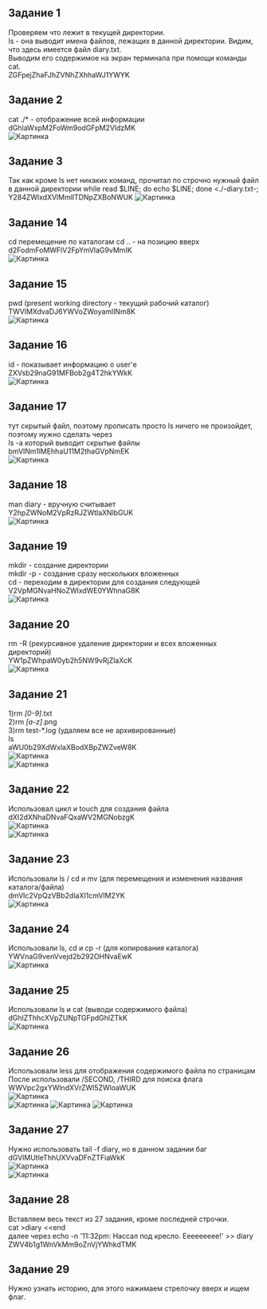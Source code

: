 ## Задание 1  
Проверяем что лежит в текущей директории.  
ls - она выводит имена файлов, лежащих в данной директории. Видим, что здесь имеется файл diary.txt.   
Выводим его содержимое на экран терминала при помощи команды cat.  
ZGFpejZhaFJhZVNhZXhhaWJ1YWYK 
## Задание 2  
cat ./* - отображение всей информации  
dGhlaWxpM2FoWm9odGFpM2VldzMK  
![Картинка](https://raw.githubusercontent.com/stobox07/labs-OS/master/%D0%9B%D0%B0%D0%B1%D0%BE%D1%80%D0%B0%D1%82%D0%BE%D1%80%D0%BD%D0%B0%D1%8F%20%D1%80%D0%B0%D0%B1%D0%BE%D1%82%D0%B0%201/%D0%A1%D0%BA%D1%80%D0%B8%D0%BD%D1%8B/2.jpg)  
## Задание 3  
Так как кроме ls нет никаких команд, прочитал по строчно нужный файл в данной директории
while read $LINE; do echo $LINE; done <./-diary.txt-;
Y284ZWlxdXVlMmllTDNpZXBoNWUK
![Картинка](https://raw.githubusercontent.com/stobox07/labs-OS/master/%D0%9B%D0%B0%D0%B1%D0%BE%D1%80%D0%B0%D1%82%D0%BE%D1%80%D0%BD%D0%B0%D1%8F%20%D1%80%D0%B0%D0%B1%D0%BE%D1%82%D0%B0%201/%D0%A1%D0%BA%D1%80%D0%B8%D0%BD%D1%8B/3.jpg)  
## Задание 14   
cd перемещение по каталогам
cd .. - на позицию вверх
d2FodmFoMWFlV2FpYmVlaG9vMmIK  
![Картинка](https://raw.githubusercontent.com/stobox07/labs-OS/master/%D0%9B%D0%B0%D0%B1%D0%BE%D1%80%D0%B0%D1%82%D0%BE%D1%80%D0%BD%D0%B0%D1%8F%20%D1%80%D0%B0%D0%B1%D0%BE%D1%82%D0%B0%201/%D0%A1%D0%BA%D1%80%D0%B8%D0%BD%D1%8B/14.jpg)  
## Задание 15   
pwd (present working directory - текущий рабочий каталог)  
TWVlMXdvaDJ6YWVoZWoyamllNm8K  
![Картинка](https://raw.githubusercontent.com/stobox07/labs-OS/master/%D0%9B%D0%B0%D0%B1%D0%BE%D1%80%D0%B0%D1%82%D0%BE%D1%80%D0%BD%D0%B0%D1%8F%20%D1%80%D0%B0%D0%B1%D0%BE%D1%82%D0%B0%201/%D0%A1%D0%BA%D1%80%D0%B8%D0%BD%D1%8B/15.jpg)  
## Задание 16  
id - показывает информацию о user'е  
ZXVsb29naG91MFBob2g4T2hkYWkK  
![Картинка](https://raw.githubusercontent.com/stobox07/labs-OS/master/%D0%9B%D0%B0%D0%B1%D0%BE%D1%80%D0%B0%D1%82%D0%BE%D1%80%D0%BD%D0%B0%D1%8F%20%D1%80%D0%B0%D0%B1%D0%BE%D1%82%D0%B0%201/%D0%A1%D0%BA%D1%80%D0%B8%D0%BD%D1%8B/16.jpg)  
## Задание 17  
тут скрытый файл, поэтому прописать просто ls ничего не произойдет, поэтому нужно сделать через  
ls -a который выводит скрытые файлы  
bmVlNm1lMEhhaU11M2thaGVpNmEK  
![Картинка](https://raw.githubusercontent.com/stobox07/labs-OS/master/%D0%9B%D0%B0%D0%B1%D0%BE%D1%80%D0%B0%D1%82%D0%BE%D1%80%D0%BD%D0%B0%D1%8F%20%D1%80%D0%B0%D0%B1%D0%BE%D1%82%D0%B0%201/%D0%A1%D0%BA%D1%80%D0%B8%D0%BD%D1%8B/17.jpg)  
## Задание 18  
man diary - вручную считывает  
Y2hpZWNoM2VpRzRJZWtlaXNlbGUK  
![Картинка](https://raw.githubusercontent.com/stobox07/labs-OS/master/%D0%9B%D0%B0%D0%B1%D0%BE%D1%80%D0%B0%D1%82%D0%BE%D1%80%D0%BD%D0%B0%D1%8F%20%D1%80%D0%B0%D0%B1%D0%BE%D1%82%D0%B0%201/%D0%A1%D0%BA%D1%80%D0%B8%D0%BD%D1%8B/18.jpg)  
## Задание 19  
mkdir - создание директории  
mkdir -p - создание сразу нескольких вложенных    
cd - переходим в директории для создания следующей   
V2VpMGNvaHNoZWlxdWE0YWhnaG8K  
![Картинка](https://raw.githubusercontent.com/stobox07/labs-OS/master/%D0%9B%D0%B0%D0%B1%D0%BE%D1%80%D0%B0%D1%82%D0%BE%D1%80%D0%BD%D0%B0%D1%8F%20%D1%80%D0%B0%D0%B1%D0%BE%D1%82%D0%B0%201/%D0%A1%D0%BA%D1%80%D0%B8%D0%BD%D1%8B/19.jpg)  
## Задание 20  
rm -R (рекурсивное удаление директории и всех вложенных директорий)  
YW1pZWhpaW0yb2h5NW9vRjZlaXcK  
![Картинка](https://raw.githubusercontent.com/stobox07/labs-OS/master/%D0%9B%D0%B0%D0%B1%D0%BE%D1%80%D0%B0%D1%82%D0%BE%D1%80%D0%BD%D0%B0%D1%8F%20%D1%80%D0%B0%D0%B1%D0%BE%D1%82%D0%B0%201/%D0%A1%D0%BA%D1%80%D0%B8%D0%BD%D1%8B/20.jpg)  
## Задание 21  
1)rm *[0-9]*.txt  
2)rm *[a-z]*.png  
3)rm test-*.log (удаляем все не архивированные)  
ls  
aWU0b29XdWxlaXBodXBpZWZveW8K  
![Картинка](https://raw.githubusercontent.com/stobox07/labs-OS/master/%D0%9B%D0%B0%D0%B1%D0%BE%D1%80%D0%B0%D1%82%D0%BE%D1%80%D0%BD%D0%B0%D1%8F%20%D1%80%D0%B0%D0%B1%D0%BE%D1%82%D0%B0%201/%D0%A1%D0%BA%D1%80%D0%B8%D0%BD%D1%8B/21.jpg)  
![Картинка](https://raw.githubusercontent.com/stobox07/labs-OS/master/%D0%9B%D0%B0%D0%B1%D0%BE%D1%80%D0%B0%D1%82%D0%BE%D1%80%D0%BD%D0%B0%D1%8F%20%D1%80%D0%B0%D0%B1%D0%BE%D1%82%D0%B0%201/%D0%A1%D0%BA%D1%80%D0%B8%D0%BD%D1%8B/21_1.jpg)  
## Задание 22  
Использовал цикл и touch для создания файла  
dXI2dXNhaDNvaFQxaWV2MGNobzgK  
![Картинка](https://raw.githubusercontent.com/stobox07/labs-OS/master/%D0%9B%D0%B0%D0%B1%D0%BE%D1%80%D0%B0%D1%82%D0%BE%D1%80%D0%BD%D0%B0%D1%8F%20%D1%80%D0%B0%D0%B1%D0%BE%D1%82%D0%B0%201/%D0%A1%D0%BA%D1%80%D0%B8%D0%BD%D1%8B/22.jpg)  
![Картинка](https://raw.githubusercontent.com/stobox07/labs-OS/master/%D0%9B%D0%B0%D0%B1%D0%BE%D1%80%D0%B0%D1%82%D0%BE%D1%80%D0%BD%D0%B0%D1%8F%20%D1%80%D0%B0%D0%B1%D0%BE%D1%82%D0%B0%201/%D0%A1%D0%BA%D1%80%D0%B8%D0%BD%D1%8B/22_1.jpg)  
## Задание 23  
Использовали ls / cd и mv (для перемещения и изменения названия каталога/файла)  
dmVlc2VpQzVBb2dlaXI1cmVlM2YK  
![Картинка](https://raw.githubusercontent.com/stobox07/labs-OS/master/%D0%9B%D0%B0%D0%B1%D0%BE%D1%80%D0%B0%D1%82%D0%BE%D1%80%D0%BD%D0%B0%D1%8F%20%D1%80%D0%B0%D0%B1%D0%BE%D1%82%D0%B0%201/%D0%A1%D0%BA%D1%80%D0%B8%D0%BD%D1%8B/23.jpg)  
## Задание 24  
Использовали ls, cd и cp -r (для копирования каталога)  
YWVnaG9venVvejd2b292OHNvaEwK    
![Картинка](https://raw.githubusercontent.com/stobox07/labs-OS/master/%D0%9B%D0%B0%D0%B1%D0%BE%D1%80%D0%B0%D1%82%D0%BE%D1%80%D0%BD%D0%B0%D1%8F%20%D1%80%D0%B0%D0%B1%D0%BE%D1%82%D0%B0%201/%D0%A1%D0%BA%D1%80%D0%B8%D0%BD%D1%8B/24.jpg)  
## Задание 25  
Использовали ls и cat (выводи содержимого файла)  
dGhlZThhcXVpZUNpTGFpdGhlZTkK  
![Картинка](https://raw.githubusercontent.com/stobox07/labs-OS/master/%D0%9B%D0%B0%D0%B1%D0%BE%D1%80%D0%B0%D1%82%D0%BE%D1%80%D0%BD%D0%B0%D1%8F%20%D1%80%D0%B0%D0%B1%D0%BE%D1%82%D0%B0%201/%D0%A1%D0%BA%D1%80%D0%B8%D0%BD%D1%8B/25.jpg)  
## Задание 26  
Использовали less для отображения содержимого файла по страницам  
После использовали /SECOND, /THIRD для поиска флага  
WWVpc2gxYWlndXVrZWl5ZWloaWUK  
![Картинка](https://raw.githubusercontent.com/stobox07/labs-OS/master/%D0%9B%D0%B0%D0%B1%D0%BE%D1%80%D0%B0%D1%82%D0%BE%D1%80%D0%BD%D0%B0%D1%8F%20%D1%80%D0%B0%D0%B1%D0%BE%D1%82%D0%B0%201/%D0%A1%D0%BA%D1%80%D0%B8%D0%BD%D1%8B/26.jpg)  
![Картинка](https://raw.githubusercontent.com/stobox07/labs-OS/master/%D0%9B%D0%B0%D0%B1%D0%BE%D1%80%D0%B0%D1%82%D0%BE%D1%80%D0%BD%D0%B0%D1%8F%20%D1%80%D0%B0%D0%B1%D0%BE%D1%82%D0%B0%201/%D0%A1%D0%BA%D1%80%D0%B8%D0%BD%D1%8B/26_1.jpg) 
![Картинка](https://raw.githubusercontent.com/stobox07/labs-OS/master/%D0%9B%D0%B0%D0%B1%D0%BE%D1%80%D0%B0%D1%82%D0%BE%D1%80%D0%BD%D0%B0%D1%8F%20%D1%80%D0%B0%D0%B1%D0%BE%D1%82%D0%B0%201/%D0%A1%D0%BA%D1%80%D0%B8%D0%BD%D1%8B/26_2.jpg) 
![Картинка](https://raw.githubusercontent.com/stobox07/labs-OS/master/%D0%9B%D0%B0%D0%B1%D0%BE%D1%80%D0%B0%D1%82%D0%BE%D1%80%D0%BD%D0%B0%D1%8F%20%D1%80%D0%B0%D0%B1%D0%BE%D1%82%D0%B0%201/%D0%A1%D0%BA%D1%80%D0%B8%D0%BD%D1%8B/26_3.jpg) 
## Задание 27  
Нужно использовать tail -f diary, но в данном задании баг  
dGVlMUtleThhUXVvaDFnZTFiaWkK  
![Картинка](https://raw.githubusercontent.com/stobox07/labs-OS/master/%D0%9B%D0%B0%D0%B1%D0%BE%D1%80%D0%B0%D1%82%D0%BE%D1%80%D0%BD%D0%B0%D1%8F%20%D1%80%D0%B0%D0%B1%D0%BE%D1%82%D0%B0%201/%D0%A1%D0%BA%D1%80%D0%B8%D0%BD%D1%8B/27.jpg)  
![Картинка](https://raw.githubusercontent.com/stobox07/labs-OS/master/%D0%9B%D0%B0%D0%B1%D0%BE%D1%80%D0%B0%D1%82%D0%BE%D1%80%D0%BD%D0%B0%D1%8F%20%D1%80%D0%B0%D0%B1%D0%BE%D1%82%D0%B0%201/%D0%A1%D0%BA%D1%80%D0%B8%D0%BD%D1%8B/27_1.jpg)  
## Задание 28  
Вставляем весь текст из 27 задания, кроме последней строчки.  
cat >diary <<end  
далее через echo -n '11:32pm: Нассал под кресло. Еееееееее!' >> diary  
ZWV4b1g1WnVkMm9oZnVjYWhkdTMK  
## Задание 29   
Нужно узнать историю, для этого нажимаем стрелочку вверх и ищем флаг.
